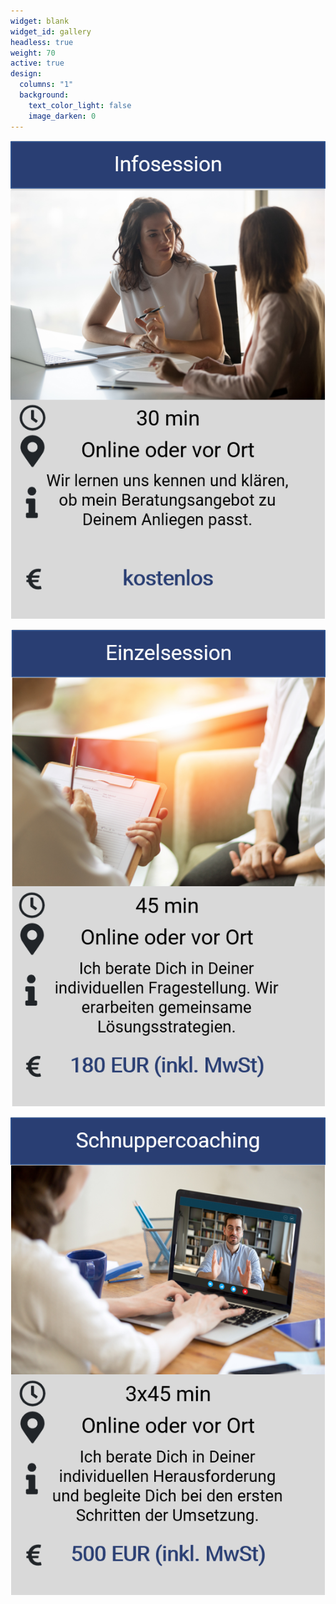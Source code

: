 ```yaml
---
widget: blank
widget_id: gallery
headless: true
weight: 70
active: true
design:
  columns: "1"
  background:
    text_color_light: false
    image_darken: 0
---
```



![](infosession.png)

![](einzelsession.png)

![](schnuppercoaching.png)

